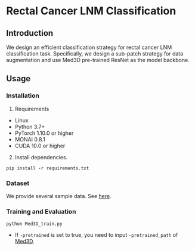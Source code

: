 # Rectal Cancer LNM Classification
## Introduction
We design an efficient classification strategy for rectal cancer LNM classification task. Specifically, we design a sub-patch strategy for data augmentation and use Med3D pre-trained ResNet as the model backbone.

## Usage
### Installation
1. Requirements

- Linux
- Python 3.7+
- PyTorch 1.10.0 or higher
- MONAI 0.8.1
- CUDA 10.0 or higher

2. Install dependencies.
```shell
pip install -r requirements.txt
```
### Dataset
We provide several sample data. See [here](./sample_data).

### Training and Evaluation

```
python Med3D_train.py
```
- If `-pretrained` is set to true, you need to input `-pretrained_path` of [Med3D](https://github.com/Tencent/MedicalNet).

